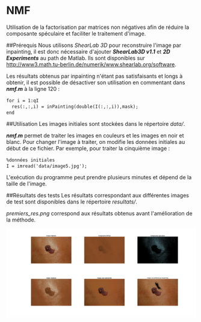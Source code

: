 # NMF
Utilisation de la factorisation par matrices non négatives afin de réduire la composante spéculaire et faciliter le traitement d'image.

##Prérequis
Nous utilisons *ShearLab 3D* pour reconstruire l'image par inpainting, il est donc nécessaire d'ajouter ***ShearLab3D v1.1*** et ***2D Experiments*** au path de Matlab. Ils sont disponibles sur http://www3.math.tu-berlin.de/numerik/www.shearlab.org/software.

Les résultats obtenus par inpainting n'étant pas satisfaisants et longs à obtenir, il est possible de désactiver son utilisation en commentant dans ***nmf.m*** à la ligne 120 : 

	for i = 1:qI
  	  res(:,:,i) = inPainting(double(I(:,:,i)),mask);
	end

##Utilisation
Les images initiales sont stockées dans le répertoire *data/*.

***nmf.m*** permet de traiter les images en couleurs et les images en noir et blanc. Pour changer l'image à traiter, on modifie les données initiales au début de ce fichier. Par exemple, pour traiter la cinquième image : 

	%données initiales
	I = imread('data/image5.jpg');

L'exécution du programme peut prendre plusieurs minutes et dépend de la taille de l'image.

##Résultats des tests
Les résultats correspondant aux différentes images de test sont disponibles dans le répertoire *resultats/*. 

*premiers_res.png* correspond aux résultats obtenus avant l'amélioration de la méthode.

![result](/resultats/res1.png)
